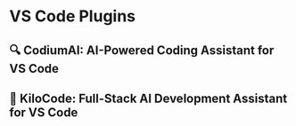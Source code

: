# VS Code Plugins
## 🔍 CodiumAI: AI-Powered Coding Assistant for VS Code
## 🚀 KiloCode: Full-Stack AI Development Assistant for VS Code

